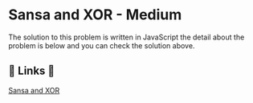 # Sansa and XOR - Medium

The solution to this problem is written in JavaScript the detail about the problem is below and you can check the solution above.

## 🔗 Links 🔗

[Sansa and XOR](https://www.hackerrank.com/challenges/sansa-and-xor/problem)
